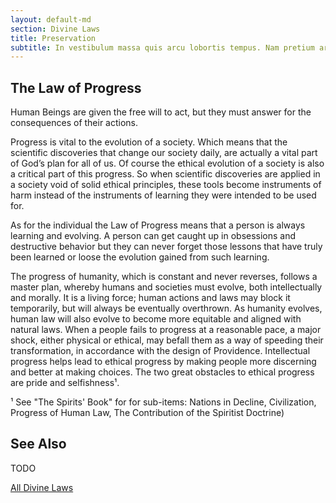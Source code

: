 ```yaml
---
layout: default-md
section: Divine Laws
title: Preservation
subtitle: In vestibulum massa quis arcu lobortis tempus. Nam pretium arcu in odio vulputate luctus.
---
```


## The Law of Progress

Human Beings are given the free will to act, but they must answer for the consequences of their actions.

Progress is vital to the evolution of a society. Which means that the scientific discoveries that change our society daily, are actually a vital part of God’s plan for all of us. Of course the ethical evolution of a society is also a critical part of this progress. So when scientific discoveries are applied in a society void of solid ethical principles, these tools become instruments of harm instead of the instruments of learning they were intended to be used for.

As for the individual the Law of Progress means that a person is always learning and evolving. A person can get caught up in obsessions and destructive behavior but they can never forget those lessons that have truly been learned or loose the evolution gained from such learning. 

The progress of humanity, which is constant and never reverses, follows a master plan, whereby humans and societies must evolve, both intellectually and morally.  It is a living force; human actions and laws may block it temporarily, but will always be eventually overthrown.  As humanity evolves, human law will also evolve to become more equitable and aligned with natural laws.  When a people fails to progress at a reasonable pace, a major shock, either physical or ethical, may befall them as a way of speeding their transformation, in accordance with the design of Providence.  Intellectual progress helps lead to ethical progress by making people more discerning and better at making choices.  The two great obstacles to ethical progress are pride and selfishness¹. 

¹ See "The Spirits' Book" for for sub-items: Nations in Decline, Civilization, Progress of Human Law, The Contribution of the Spiritist Doctrine)


## See Also
TODO


<a href="/divine-laws" class="button special">All Divine Laws</a>
